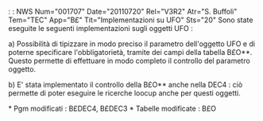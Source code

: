  :  : NWS Num="001707" Date="20110720" Rel="V3R2" Atr="S. Buffoli" Tem="TEC" App="B£" Tit="Implementazioni su UFO" Sts="20"
Sono state eseguite le seguenti implementazioni sugli oggetti UFO : 

a) Possibilità di tipizzare in modo preciso il parametro dell'oggetto UFO e di poterne specificare
l'obbligatorietà, tramite dei campi della tabella B£O\*\*. Questo permette di effettuare in modo completo il controllo del parametro oggetto.

b) E' stata implementato il controllo della B£O\*\* anche nella DEC4 :  ciò permette di poter eseguire
le ricerche loocup anche per questi oggetti.

\* Pgm modificati :  B£DEC4, B£DEC3
\* Tabelle modificate :  B£O
